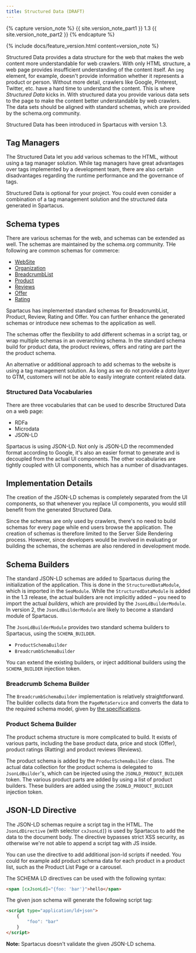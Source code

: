 ```yaml
---
title: Structured Data (DRAFT)
---
```


{% capture version_note %}
{{ site.version_note_part1 }} 1.3 {{ site.version_note_part2 }}
{% endcapture %}

{% include docs/feature_version.html content=version_note %}

Structured Data provides a data structure for the web that makes the web content more understandable for web crawlers. With only HTML structure, a web page provides insufficient understanding of the content itself. An `img` element, for example, doesn't provide information whether it represents a product or person. Without more detail, crawlers like Google, Pinterest, Twitter, etc. have a hard time to understand the content. This is where _Structured Data_ kicks in. With structured data you provide various data sets to the page to make the content better understandable by web crawlers. The data sets should be aligned with standard schemas, which are provided by the schema.org community.

Structured Data has been introduced in Spartacus with version 1.3.

## Tag Managers

The Structured Data let you add various schemas to the HTML, without using a tag manager solution. While tag managers have great advantages over tags implemented by a development team, there are also certain disadvantages regarding the runtime performance and the governance of tags.

Structured Data is optional for your project. You could even consider a combination of a tag management solution and the structured data generated in Spartacus.

## Schema types

There are various schemas for the web, and schemas can be extended as well. The schemas are maintained by the schema.org community. THe following are common schemas for commerce:

-   [WebSite](https://schema.org/WebSite)
-   [Organization](https://schema.org/Organization)
-   [BreadcrumbList](https://schema.org/BreadcrumbList)
-   [Product](https://schema.org/Product)
-   [Reviews](https://schema.org/Review)
-   [Offer](https://schema.org/Offer)
-   [Rating](https://schema.org/Rating)

Spartacus has implemented standard schemas for BreadcrumbList, Product, Review, Rating and Offer. You can further enhance the generated schemas or introduce new schemas to the application as well.

The schemas offer the flexibility to add different schemas in a script tag, or wrap multiple schemas in an overarching schema. In the standard schema build for product data, the product reviews, offers and rating are part the the product schema.

An alternative or additional approach to add schemas to the website is using a tag management solution. As long as we do not provide a _data layer_ to GTM, customers will not be able to easily integrate content related data.

### Structured Data Vocabularies

There are three vocabularies that can be used to describe Structured Data on a web page:

-   RDFa
-   Microdata
-   JSON-LD

Spartacus is using JSON-LD. Not only is JSON-LD the recommended format according to Google, it's also an easier format to generate and is decoupled from the actual UI components. The other vocabularies are tightly coupled with UI components, which has a number of disadvantages.

## Implementation Details

The creation of the JSON-LD schemas is completely separated from the UI components, so that whenever you replace UI components, you would still benefit from the generated Structured Data.

Since the schemas are only used by crawlers, there's no need to build schemas for every page while end users browse the application. The creation of schemas is therefore limited to the Server Side Rendering process. However, since developers would be involved in evaluating or building the schemas, the schemas are also rendered in development mode.

## Schema Builders

The standard JSON-LD schemas are added to Spartacus during the initialization of the application.
This is done in the `StructuredDataModule`, which is imported in the `SeoModule`. While the `StructuredDataModule` is added in the 1.3 release, the actual builders are not implicitly added – you need to import the actual _builders_, which are provided by the `JsonLdBuilderModule`. In version 2, the `JsonLdBuilderModule` are likely to become a standard module of Spartacus.

The `JsonLdBuilderModule` provides two standard schema builders to Spartacus, using the `SCHEMA_BUILDER`.

- `ProductSchemaBuilder`
- `BreadcrumbSchemaBuilder`

You can extend the existing builders, or inject additional builders using the `SCHEMA_BUILDER` injection token.

### Breadcrumb Schema Builder

The `BreadcrumbSchemaBuilder` implementation is relatively straightforward. The builder collects data from the `PageMetaService` and converts the data to the required schema model, given by [the specifications](https://schema.org/BreadcrumbList).

### Product Schema Builder

The product schema structure is more complicated to build. It exists of various parts, including the base product data, price and stock (Offer), product ratings (Ratting) and product reviews (Reviews).

The product schema is added by the `ProductSchemaBuilder` class. The actual data collection for the product schema is delegated to `JsonLdBuilder`'s, which can be injected using the `JSONLD_PRODUCT_BUILDER` token. The various product parts are added by using a list of product builders. These builders are added using the `JSONLD_PRODUCT_BUILDER` injection token.

## JSON-LD Directive

The JSON-LD schemas require a script tag in the HTML. The `JsonLdDirective` (with selector `cxJsonLd]`) is used by Spartacus to add the data to the document body. The directive bypasses strict XSS security, as otherwise we're not able to append a script tag with JS inside.

You can use the directive to add additional json-ld scripts if needed. You could for example add product schema data for each product in a product list, such as the Product List Page or a carousel.

The SCHEMA LD directives can be used with the following syntax:

```html
<span [cxJsonLd]="{foo: 'bar'}">hello</span>
```

The given json schema will generate the following script tag:

```html
<script type="application/ld+json">
    {
        "foo": "bar"
    }
</script>
```

**Note:** Spartacus doesn't validate the given JSON-LD schema.
